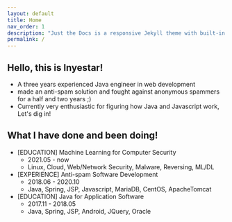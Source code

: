 ```yaml
---
layout: default
title: Home
nav_order: 1
description: "Just the Docs is a responsive Jekyll theme with built-in search that is easily customizable and hosted on GitHub Pages."
permalink: /
---
```


## Hello, this is Inyestar!
- A three years experienced Java engineer in web development
- made an anti-spam solution and fought against anonymous spammers for a half and two years ;)
- Currently very enthusiastic for figuring how Java and Javascript work, Let's dig in!

## What I have done and been doing!
- [EDUCATION] Machine Learning for Computer Security
  * 2021.05 - now
  * Linux, Cloud, Web/Network Security, Malware, Reversing, ML/DL
- [EXPERIENCE] Anti-spam Software Development
  * 2018.06 - 2020.10
  * Java, Spring, JSP, Javascript, MariaDB, CentOS, ApacheTomcat
- [EDUCATION] Java for Application Software
  * 2017.11 - 2018.05
  * Java, Spring, JSP, Android, JQuery, Oracle
